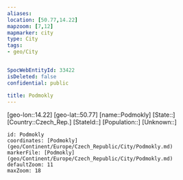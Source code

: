 ```yaml
---
aliases: 
location: [50.77,14.22]
mapzoom: [7,12] 
mapmarker: city 
type: City
tags:
- geo/City


SpocWebEntityId: 33422
isDeleted: false
confidential: public

title: Podmokly
---
```

[geo-lon::14.22]
[geo-lat::50.77]
[name::Podmokly]
[State::]
[Country::Czech_Rep.]
[StateId::]
[Population::]
[Unknown::]


```leaflet
id: Podmokly
coordinates: [Podmokly](geo/Continent/Europe/Czech_Republic/City/Podmokly.md)
markerFile: [Podmokly](geo/Continent/Europe/Czech_Republic/City/Podmokly.md)
defaultZoom: 11 
maxZoom: 18
```


